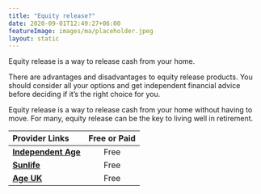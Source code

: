 ```yaml
---
title: "Equity release?"
date: 2020-09-01T12:49:27+06:00
featureImage: images/ma/placeholder.jpeg
layout: static
---
```


Equity release is a way to release cash from your home.

There are advantages and disadvantages to equity release products. You should consider all your options and get independent financial advice before deciding if it’s the right choice for you.

Equity release is a way to release cash from your home without having to move. For many, equity release can be the key to living well in retirement.

| Provider Links      | Free or Paid  |  
| :-----------          | :--------------:      |  
| [**Independent Age**](https://www.independentage.org/get-advice/your-home-and-housing/equity-release) | Free | 
| [**Sunlife**](https://www.sunlife.co.uk/equity-release/sunrise/?utm_source=bing//) | Free | 
| [**Age UK**](https://www.ageuk.org.uk/information-advice/money-legal/income-tax/equity-release/) | Free | 
  

<br/><br/>






